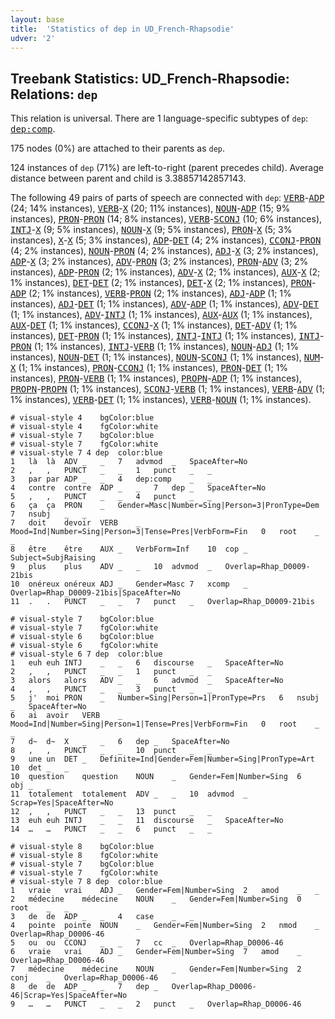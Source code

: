 ```yaml
---
layout: base
title:  'Statistics of dep in UD_French-Rhapsodie'
udver: '2'
---
```


## Treebank Statistics: UD_French-Rhapsodie: Relations: `dep`

This relation is universal.
There are 1 language-specific subtypes of `dep`: <tt><a href="fr_rhapsodie-dep-dep-comp.html">dep:comp</a></tt>.

175 nodes (0%) are attached to their parents as `dep`.

124 instances of `dep` (71%) are left-to-right (parent precedes child).
Average distance between parent and child is 3.38857142857143.

The following 49 pairs of parts of speech are connected with `dep`: <tt><a href="fr_rhapsodie-pos-VERB.html">VERB</a></tt>-<tt><a href="fr_rhapsodie-pos-ADP.html">ADP</a></tt> (24; 14% instances), <tt><a href="fr_rhapsodie-pos-VERB.html">VERB</a></tt>-<tt><a href="fr_rhapsodie-pos-X.html">X</a></tt> (20; 11% instances), <tt><a href="fr_rhapsodie-pos-NOUN.html">NOUN</a></tt>-<tt><a href="fr_rhapsodie-pos-ADP.html">ADP</a></tt> (15; 9% instances), <tt><a href="fr_rhapsodie-pos-PRON.html">PRON</a></tt>-<tt><a href="fr_rhapsodie-pos-PRON.html">PRON</a></tt> (14; 8% instances), <tt><a href="fr_rhapsodie-pos-VERB.html">VERB</a></tt>-<tt><a href="fr_rhapsodie-pos-SCONJ.html">SCONJ</a></tt> (10; 6% instances), <tt><a href="fr_rhapsodie-pos-INTJ.html">INTJ</a></tt>-<tt><a href="fr_rhapsodie-pos-X.html">X</a></tt> (9; 5% instances), <tt><a href="fr_rhapsodie-pos-NOUN.html">NOUN</a></tt>-<tt><a href="fr_rhapsodie-pos-X.html">X</a></tt> (9; 5% instances), <tt><a href="fr_rhapsodie-pos-PRON.html">PRON</a></tt>-<tt><a href="fr_rhapsodie-pos-X.html">X</a></tt> (5; 3% instances), <tt><a href="fr_rhapsodie-pos-X.html">X</a></tt>-<tt><a href="fr_rhapsodie-pos-X.html">X</a></tt> (5; 3% instances), <tt><a href="fr_rhapsodie-pos-ADP.html">ADP</a></tt>-<tt><a href="fr_rhapsodie-pos-DET.html">DET</a></tt> (4; 2% instances), <tt><a href="fr_rhapsodie-pos-CCONJ.html">CCONJ</a></tt>-<tt><a href="fr_rhapsodie-pos-PRON.html">PRON</a></tt> (4; 2% instances), <tt><a href="fr_rhapsodie-pos-NOUN.html">NOUN</a></tt>-<tt><a href="fr_rhapsodie-pos-PRON.html">PRON</a></tt> (4; 2% instances), <tt><a href="fr_rhapsodie-pos-ADJ.html">ADJ</a></tt>-<tt><a href="fr_rhapsodie-pos-X.html">X</a></tt> (3; 2% instances), <tt><a href="fr_rhapsodie-pos-ADP.html">ADP</a></tt>-<tt><a href="fr_rhapsodie-pos-X.html">X</a></tt> (3; 2% instances), <tt><a href="fr_rhapsodie-pos-ADV.html">ADV</a></tt>-<tt><a href="fr_rhapsodie-pos-PRON.html">PRON</a></tt> (3; 2% instances), <tt><a href="fr_rhapsodie-pos-PRON.html">PRON</a></tt>-<tt><a href="fr_rhapsodie-pos-ADV.html">ADV</a></tt> (3; 2% instances), <tt><a href="fr_rhapsodie-pos-ADP.html">ADP</a></tt>-<tt><a href="fr_rhapsodie-pos-PRON.html">PRON</a></tt> (2; 1% instances), <tt><a href="fr_rhapsodie-pos-ADV.html">ADV</a></tt>-<tt><a href="fr_rhapsodie-pos-X.html">X</a></tt> (2; 1% instances), <tt><a href="fr_rhapsodie-pos-AUX.html">AUX</a></tt>-<tt><a href="fr_rhapsodie-pos-X.html">X</a></tt> (2; 1% instances), <tt><a href="fr_rhapsodie-pos-DET.html">DET</a></tt>-<tt><a href="fr_rhapsodie-pos-DET.html">DET</a></tt> (2; 1% instances), <tt><a href="fr_rhapsodie-pos-DET.html">DET</a></tt>-<tt><a href="fr_rhapsodie-pos-X.html">X</a></tt> (2; 1% instances), <tt><a href="fr_rhapsodie-pos-PRON.html">PRON</a></tt>-<tt><a href="fr_rhapsodie-pos-ADP.html">ADP</a></tt> (2; 1% instances), <tt><a href="fr_rhapsodie-pos-VERB.html">VERB</a></tt>-<tt><a href="fr_rhapsodie-pos-PRON.html">PRON</a></tt> (2; 1% instances), <tt><a href="fr_rhapsodie-pos-ADJ.html">ADJ</a></tt>-<tt><a href="fr_rhapsodie-pos-ADP.html">ADP</a></tt> (1; 1% instances), <tt><a href="fr_rhapsodie-pos-ADJ.html">ADJ</a></tt>-<tt><a href="fr_rhapsodie-pos-DET.html">DET</a></tt> (1; 1% instances), <tt><a href="fr_rhapsodie-pos-ADV.html">ADV</a></tt>-<tt><a href="fr_rhapsodie-pos-ADP.html">ADP</a></tt> (1; 1% instances), <tt><a href="fr_rhapsodie-pos-ADV.html">ADV</a></tt>-<tt><a href="fr_rhapsodie-pos-DET.html">DET</a></tt> (1; 1% instances), <tt><a href="fr_rhapsodie-pos-ADV.html">ADV</a></tt>-<tt><a href="fr_rhapsodie-pos-INTJ.html">INTJ</a></tt> (1; 1% instances), <tt><a href="fr_rhapsodie-pos-AUX.html">AUX</a></tt>-<tt><a href="fr_rhapsodie-pos-AUX.html">AUX</a></tt> (1; 1% instances), <tt><a href="fr_rhapsodie-pos-AUX.html">AUX</a></tt>-<tt><a href="fr_rhapsodie-pos-DET.html">DET</a></tt> (1; 1% instances), <tt><a href="fr_rhapsodie-pos-CCONJ.html">CCONJ</a></tt>-<tt><a href="fr_rhapsodie-pos-X.html">X</a></tt> (1; 1% instances), <tt><a href="fr_rhapsodie-pos-DET.html">DET</a></tt>-<tt><a href="fr_rhapsodie-pos-ADV.html">ADV</a></tt> (1; 1% instances), <tt><a href="fr_rhapsodie-pos-DET.html">DET</a></tt>-<tt><a href="fr_rhapsodie-pos-PRON.html">PRON</a></tt> (1; 1% instances), <tt><a href="fr_rhapsodie-pos-INTJ.html">INTJ</a></tt>-<tt><a href="fr_rhapsodie-pos-INTJ.html">INTJ</a></tt> (1; 1% instances), <tt><a href="fr_rhapsodie-pos-INTJ.html">INTJ</a></tt>-<tt><a href="fr_rhapsodie-pos-PRON.html">PRON</a></tt> (1; 1% instances), <tt><a href="fr_rhapsodie-pos-INTJ.html">INTJ</a></tt>-<tt><a href="fr_rhapsodie-pos-VERB.html">VERB</a></tt> (1; 1% instances), <tt><a href="fr_rhapsodie-pos-NOUN.html">NOUN</a></tt>-<tt><a href="fr_rhapsodie-pos-ADJ.html">ADJ</a></tt> (1; 1% instances), <tt><a href="fr_rhapsodie-pos-NOUN.html">NOUN</a></tt>-<tt><a href="fr_rhapsodie-pos-DET.html">DET</a></tt> (1; 1% instances), <tt><a href="fr_rhapsodie-pos-NOUN.html">NOUN</a></tt>-<tt><a href="fr_rhapsodie-pos-SCONJ.html">SCONJ</a></tt> (1; 1% instances), <tt><a href="fr_rhapsodie-pos-NUM.html">NUM</a></tt>-<tt><a href="fr_rhapsodie-pos-X.html">X</a></tt> (1; 1% instances), <tt><a href="fr_rhapsodie-pos-PRON.html">PRON</a></tt>-<tt><a href="fr_rhapsodie-pos-CCONJ.html">CCONJ</a></tt> (1; 1% instances), <tt><a href="fr_rhapsodie-pos-PRON.html">PRON</a></tt>-<tt><a href="fr_rhapsodie-pos-DET.html">DET</a></tt> (1; 1% instances), <tt><a href="fr_rhapsodie-pos-PRON.html">PRON</a></tt>-<tt><a href="fr_rhapsodie-pos-VERB.html">VERB</a></tt> (1; 1% instances), <tt><a href="fr_rhapsodie-pos-PROPN.html">PROPN</a></tt>-<tt><a href="fr_rhapsodie-pos-ADP.html">ADP</a></tt> (1; 1% instances), <tt><a href="fr_rhapsodie-pos-PROPN.html">PROPN</a></tt>-<tt><a href="fr_rhapsodie-pos-PROPN.html">PROPN</a></tt> (1; 1% instances), <tt><a href="fr_rhapsodie-pos-SCONJ.html">SCONJ</a></tt>-<tt><a href="fr_rhapsodie-pos-VERB.html">VERB</a></tt> (1; 1% instances), <tt><a href="fr_rhapsodie-pos-VERB.html">VERB</a></tt>-<tt><a href="fr_rhapsodie-pos-ADV.html">ADV</a></tt> (1; 1% instances), <tt><a href="fr_rhapsodie-pos-VERB.html">VERB</a></tt>-<tt><a href="fr_rhapsodie-pos-DET.html">DET</a></tt> (1; 1% instances), <tt><a href="fr_rhapsodie-pos-VERB.html">VERB</a></tt>-<tt><a href="fr_rhapsodie-pos-NOUN.html">NOUN</a></tt> (1; 1% instances).


~~~ conllu
# visual-style 4	bgColor:blue
# visual-style 4	fgColor:white
# visual-style 7	bgColor:blue
# visual-style 7	fgColor:white
# visual-style 7 4 dep	color:blue
1	là	là	ADV	_	_	7	advmod	_	SpaceAfter=No
2	,	,	PUNCT	_	_	1	punct	_	_
3	par	par	ADP	_	_	4	dep:comp	_	_
4	contre	contre	ADP	_	_	7	dep	_	SpaceAfter=No
5	,	,	PUNCT	_	_	4	punct	_	_
6	ça	ça	PRON	_	Gender=Masc|Number=Sing|Person=3|PronType=Dem	7	nsubj	_	_
7	doit	devoir	VERB	_	Mood=Ind|Number=Sing|Person=3|Tense=Pres|VerbForm=Fin	0	root	_	_
8	être	être	AUX	_	VerbForm=Inf	10	cop	_	Subject=SubjRaising
9	plus	plus	ADV	_	_	10	advmod	_	Overlap=Rhap_D0009-21bis
10	onéreux	onéreux	ADJ	_	Gender=Masc	7	xcomp	_	Overlap=Rhap_D0009-21bis|SpaceAfter=No
11	.	.	PUNCT	_	_	7	punct	_	Overlap=Rhap_D0009-21bis

~~~


~~~ conllu
# visual-style 7	bgColor:blue
# visual-style 7	fgColor:white
# visual-style 6	bgColor:blue
# visual-style 6	fgColor:white
# visual-style 6 7 dep	color:blue
1	euh	euh	INTJ	_	_	6	discourse	_	SpaceAfter=No
2	,	,	PUNCT	_	_	1	punct	_	_
3	alors	alors	ADV	_	_	6	advmod	_	SpaceAfter=No
4	,	,	PUNCT	_	_	3	punct	_	_
5	j'	moi	PRON	_	Number=Sing|Person=1|PronType=Prs	6	nsubj	_	SpaceAfter=No
6	ai	avoir	VERB	_	Mood=Ind|Number=Sing|Person=1|Tense=Pres|VerbForm=Fin	0	root	_	_
7	d~	d~	X	_	_	6	dep	_	SpaceAfter=No
8	,	,	PUNCT	_	_	10	punct	_	_
9	une	un	DET	_	Definite=Ind|Gender=Fem|Number=Sing|PronType=Art	10	det	_	_
10	question	question	NOUN	_	Gender=Fem|Number=Sing	6	obj	_	_
11	totalement	totalement	ADV	_	_	10	advmod	_	Scrap=Yes|SpaceAfter=No
12	,	,	PUNCT	_	_	13	punct	_	_
13	euh	euh	INTJ	_	_	11	discourse	_	SpaceAfter=No
14	…	…	PUNCT	_	_	6	punct	_	_

~~~


~~~ conllu
# visual-style 8	bgColor:blue
# visual-style 8	fgColor:white
# visual-style 7	bgColor:blue
# visual-style 7	fgColor:white
# visual-style 7 8 dep	color:blue
1	vraie	vrai	ADJ	_	Gender=Fem|Number=Sing	2	amod	_	_
2	médecine	médecine	NOUN	_	Gender=Fem|Number=Sing	0	root	_	_
3	de	de	ADP	_	_	4	case	_	_
4	pointe	pointe	NOUN	_	Gender=Fem|Number=Sing	2	nmod	_	Overlap=Rhap_D0006-46
5	ou	ou	CCONJ	_	_	7	cc	_	Overlap=Rhap_D0006-46
6	vraie	vrai	ADJ	_	Gender=Fem|Number=Sing	7	amod	_	Overlap=Rhap_D0006-46
7	médecine	médecine	NOUN	_	Gender=Fem|Number=Sing	2	conj	_	Overlap=Rhap_D0006-46
8	de	de	ADP	_	_	7	dep	_	Overlap=Rhap_D0006-46|Scrap=Yes|SpaceAfter=No
9	…	…	PUNCT	_	_	2	punct	_	Overlap=Rhap_D0006-46

~~~


